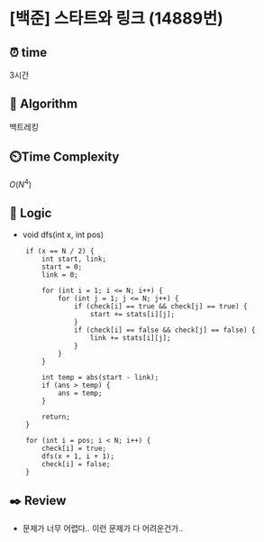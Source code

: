 # [백준] 스타트와 링크 (14889번)

## ⏰  **time**

3시간

## :pushpin: **Algorithm**

백트레킹

## ⏲️**Time Complexity**

$O(N^4)$

## :round_pushpin: **Logic**

- void dfs(int x, int pos)
``` 
  	if (x == N / 2)	{
  		int start, link;
  		start = 0;
  		link = 0;
  
  		for (int i = 1; i <= N; i++) {
  			for (int j = 1; j <= N; j++) {
  				if (check[i] == true && check[j] == true) {
  					start += stats[i][j];
  				}
  				if (check[i] == false && check[j] == false) {
  					link += stats[i][j];
  				}
  			}
  		}
  
  		int temp = abs(start - link);
  		if (ans > temp) {
  			ans = temp;
  		}
  
  		return;
  	}
  
  	for (int i = pos; i < N; i++) {
  		check[i] = true;
  		dfs(x + 1, i + 1);
  		check[i] = false;
  	}
```

## :black_nib: **Review**

- 문제가 너무 어렵다.. 이런 문제가 다 어려운건가..
